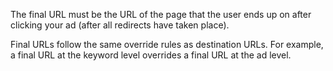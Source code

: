 The final URL must be the URL of the page that the user ends up on after clicking your ad (after all redirects have taken place).

Final URLs follow the same override rules as destination URLs. For example, a final URL at the keyword level overrides a final URL at the ad level.